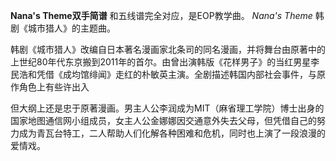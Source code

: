 

**Nana's Theme双手简谱** 和五线谱完全对应，是EOP教学曲。 _Nana's Theme_ 韩剧《城市猎人》的主题曲。

韩剧《城市猎人》改编自日本著名漫画家北条司的同名漫画，并将舞台由原著中的上世纪80年代东京搬到2011年的首尔。由曾出演韩版《花样男子》的当红男星李民浩和凭借《成均馆绯闻》走红的朴敏英主演。全剧描述韩国内部社会事件，与原作角色上有些许出入

但大纲上还是忠于原著漫画。男主人公李润成为MIT（麻省理工学院）博士出身的国家地图通信网小组成员，女主人公金娜娜因交通意外失去父母，但凭借自己的努力成为青瓦台特工，二人帮助人们化解各种困难和危机，同时也上演了一段浪漫的爱情戏。

